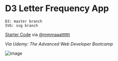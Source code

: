 # D3 Letter Frequency App

```
D3: master branch
SVG: svg branch
```

[Starter Code](https://gist.github.com/mmmaaatttttt/611f2926ff6b3011194ab15947360aae) via [@mmmaaatttttt](https://gist.github.com/mmmaaatttttt)

_Via Udemy: The Advanced Web Developer Bootcamp_

![image](https://i.imgur.com/jslAT1y.png)
